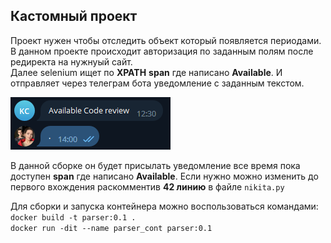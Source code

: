 ## Кастомный проект

Проект нужен чтобы отследить объект который появляется периодами.
В данном проекте происходит авторизация по заданным полям после редиректа на нужнуый сайт. \
Далее selenium ищет по **XPATH** **span** где написано **Available**. И отправляет через телеграм бота уведомление с заданным текстом. 

![telegram-message](images/telegram-message.png)

В данной сборке он будет присылать уведомление все время пока доступен **span** где написано **Available**. Если нужно можно изменить до первого вхождения раскомментив **42 линию** в файле `nikita.py`

Для сборки и запуска контейнера можно воспользоваться командами: \
`docker build -t parser:0.1 .`\
`docker run -dit --name parser_cont parser:0.1`
